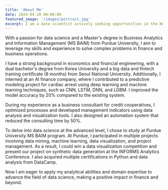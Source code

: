 ```yaml
---
title: 'About Me'
date: 2024-04-20 00:00:00
featured_image: '/images/portrait.jpg'
excerpt: I am a data scientist actively seeking opportunities in the New York Metropolitan area. I am graduating from Purdue University in August with a Master of Science degree in Business Analytics and Information Management (MS BAIM). In my 2 years of experience as a business consultant, I have worked on optimizing processes for credit cooperatives, which involved translating data insights into actionable improvements. Additionally, I gained valuable experience during my internship at an AI finance company, where I worked on refining predictive models for cardiac arrest.
---
```

With a passion for data science and a Master's degree in Business Analytics and Information Management (MS BAIM) from Purdue University, I aim to leverage my skills and experience to solve complex problems in finance and business operations. 

I have a strong background in economics and financial engineering, with a dual bachelor's degree from Korea University and a big data and fintech training certificate (8 months) from Seoul National University. Additionally, I interned at an AI finance company, where I contributed to a predictive modeling project for cardiac arrest using deep learning and machine learning techniques, such as CNN, LSTM, DNN, and LGBM. I improved the model accuracy by 20% compared to the existing system.

During my experience as a business consultant for credit cooperatives, I optimized processes and developed management indicators using data analysis and visualization tools. I also designed an automation system that reduced the consulting time by 50%.

To delve into data science at the advanced level, I chose to study at Purdue University MS BAIM program. At Purdue, I participated in multiple projects involving data mining, machine learning, data visualization, and project management. As a result, I could win a data visualization competition and present our project on synthetic data generation at the INFORMS Analytics Conference. I also acquired multiple certifications in Python and data analysis from DataCamp.

Now I am eager to apply my analytical abilities and domain expertise to advance the field of data science, making a positive impact in finance and beyond.
